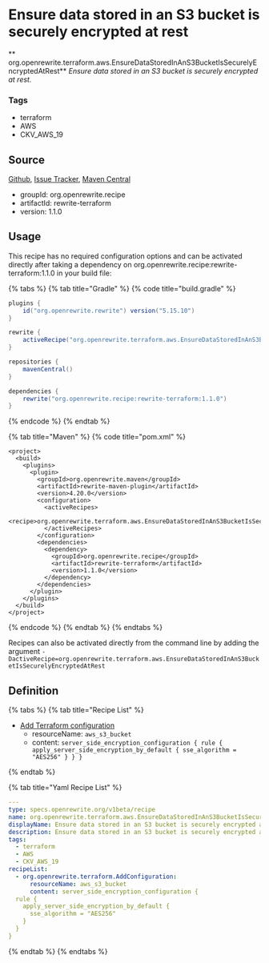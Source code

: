 # Ensure data stored in an S3 bucket is securely encrypted at rest

** org.openrewrite.terraform.aws.EnsureDataStoredInAnS3BucketIsSecurelyEncryptedAtRest**
_Ensure data stored in an S3 bucket is securely encrypted at rest._

### Tags

* terraform
* AWS
* CKV_AWS_19

## Source

[Github](https://github.com/openrewrite/rewrite-terraform), [Issue Tracker](https://github.com/openrewrite/rewrite-terraform/issues), [Maven Central](https://search.maven.org/artifact/org.openrewrite.recipe/rewrite-terraform/1.1.0/jar)

* groupId: org.openrewrite.recipe
* artifactId: rewrite-terraform
* version: 1.1.0


## Usage

This recipe has no required configuration options and can be activated directly after taking a dependency on org.openrewrite.recipe:rewrite-terraform:1.1.0 in your build file:

{% tabs %}
{% tab title="Gradle" %}
{% code title="build.gradle" %}
```groovy
plugins {
    id("org.openrewrite.rewrite") version("5.15.10")
}

rewrite {
    activeRecipe("org.openrewrite.terraform.aws.EnsureDataStoredInAnS3BucketIsSecurelyEncryptedAtRest")
}

repositories {
    mavenCentral()
}

dependencies {
    rewrite("org.openrewrite.recipe:rewrite-terraform:1.1.0")
}
```
{% endcode %}
{% endtab %}

{% tab title="Maven" %}
{% code title="pom.xml" %}
```markup
<project>
  <build>
    <plugins>
      <plugin>
        <groupId>org.openrewrite.maven</groupId>
        <artifactId>rewrite-maven-plugin</artifactId>
        <version>4.20.0</version>
        <configuration>
          <activeRecipes>
            <recipe>org.openrewrite.terraform.aws.EnsureDataStoredInAnS3BucketIsSecurelyEncryptedAtRest</recipe>
          </activeRecipes>
        </configuration>
        <dependencies>
          <dependency>
            <groupId>org.openrewrite.recipe</groupId>
            <artifactId>rewrite-terraform</artifactId>
            <version>1.1.0</version>
          </dependency>
        </dependencies>
      </plugin>
    </plugins>
  </build>
</project>
```
{% endcode %}
{% endtab %}
{% endtabs %}

Recipes can also be activated directly from the command line by adding the argument `-DactiveRecipe=org.openrewrite.terraform.aws.EnsureDataStoredInAnS3BucketIsSecurelyEncryptedAtRest`

## Definition

{% tabs %}
{% tab title="Recipe List" %}
* [Add Terraform configuration](../../terraform/addconfiguration.md)
  * resourceName: `aws_s3_bucket`
  * content: `server_side_encryption_configuration {
  rule {
    apply_server_side_encryption_by_default {
      sse_algorithm = "AES256"
    }
  }
}`

{% endtab %}

{% tab title="Yaml Recipe List" %}
```yaml
---
type: specs.openrewrite.org/v1beta/recipe
name: org.openrewrite.terraform.aws.EnsureDataStoredInAnS3BucketIsSecurelyEncryptedAtRest
displayName: Ensure data stored in an S3 bucket is securely encrypted at rest
description: Ensure data stored in an S3 bucket is securely encrypted at rest.
tags:
  - terraform
  - AWS
  - CKV_AWS_19
recipeList:
  - org.openrewrite.terraform.AddConfiguration:
      resourceName: aws_s3_bucket
      content: server_side_encryption_configuration {
  rule {
    apply_server_side_encryption_by_default {
      sse_algorithm = "AES256"
    }
  }
}

```
{% endtab %}
{% endtabs %}

